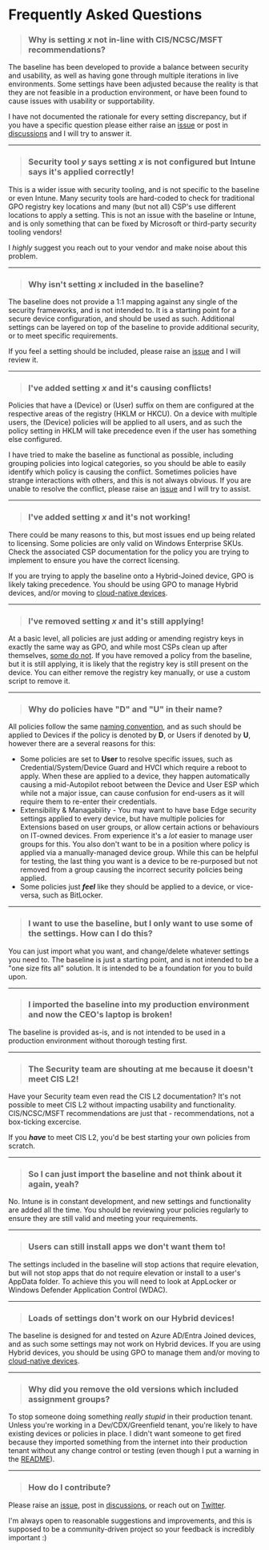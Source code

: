# Frequently Asked Questions


> ### Why is setting _x_ not in-line with CIS/NCSC/MSFT recommendations?

The baseline has been developed to provide a balance between security and usability, as well as having gone through multiple iterations in live environments. Some settings have been adjusted because the reality is that they are not feasible in a production environment, or have been found to cause issues with usability or supportability.

I have not documented the rationale for every setting discrepancy, but if you have a specific question please either raise an [issue](https://github.com/SkipToTheEndpoint/OpenIntuneBaseline/issues) or post in [discussions](https://github.com/SkipToTheEndpoint/OpenIntuneBaseline/discussions) and I will try to answer it.

--- 

> ### Security tool _y_ says setting _x_ is not configured but Intune says it's applied correctly!
This is a wider issue with security tooling, and is not specific to the baseline or even Intune. Many security tools are hard-coded to check for traditional GPO registry key locations and many (but not all) CSP's use different locations to apply a setting. This is not an issue with the baseline or Intune, and is only something that can be fixed by Microsoft or third-party security tooling vendors!

I _highly_ suggest you reach out to your vendor and make noise about this problem.

---

> ### Why isn't setting _x_ included in the baseline?

The baseline does not provide a 1:1 mapping against any single of the security frameworks, and is not intended to. It is a starting point for a secure device configuration, and should be used as such. Additional settings can be layered on top of the baseline to provide additional security, or to meet specific requirements.

If you feel a setting should be included, please raise an [issue](https://github.com/SkipToTheEndpoint/OpenIntuneBaseline/issues) and I will review it.

---

> ### I've added setting _x_ and it's causing conflicts!

Policies that have a (Device) or (User) suffix on them are configured at the respective areas of the registry (HKLM or HKCU). On a device with multiple users, the (Device) policies will be applied to all users, and as such the policy setting in HKLM will take precedence even if the user has something else configured.

I have tried to make the baseline as functional as possible, including grouping policies into logical categories, so you should be able to easily identify which policy is causing the conflict. Sometimes policies have strange interactions with others, and this is not always obvious. If you are unable to resolve the conflict, please raise an [issue](https://github.com/SkipToTheEndpoint/OpenIntuneBaseline/issues) and I will try to assist.

--- 

> ### I've added setting _x_ and it's not working!

There could be many reasons to this, but most issues end up being related to licensing. Some policies are only valid on Windows Enterprise SKUs. Check the associated CSP documentation for the policy you are trying to implement to ensure you have the correct licensing.

If you are trying to apply the baseline onto a Hybrid-Joined device, GPO is likely taking precedence. You should be using GPO to manage Hybrid devices, and/or moving to [cloud-native devices](https://aka.ms/CloudNativeDevices).

---

> ### I've removed setting _x_ and it's still applying!
At a basic level, all policies are just adding or amending registry keys in exactly the same way as GPO, and while most CSPs clean up after themselves, [some do not](https://learn.microsoft.com/en-us/mem/intune/configuration/device-profile-troubleshoot#:~:text=Intune%20settings%20are%20based%20on%20the%20Windows%20configuration%20service%20provider%20(CSPs).%20The%20behavior%20depends%20on%20the%20CSP.%20Some%20CSPs%20remove%20the%20setting%2C%20and%20some%20CSPs%20keep%20the%20setting%2C%20also%20called%20tattooing.). If you have removed a policy from the baseline, but it is still applying, it is likely that the registry key is still present on the device. You can either remove the registry key manually, or use a custom script to remove it.

---

> ### Why do policies have "D" and "U" in their name?

All policies follow the same [naming convention](/README.md#available-baseline-settings), and as such should be applied to Devices if the policy is denoted by **D**, or Users if denoted by **U**, however there are a several reasons for this: 
* Some policies are set to **User** to resolve specific issues, such as Credential/System/Device Guard and HVCI which require a reboot to apply. When these are applied to a device, they happen automatically causing a mid-Autopilot reboot between the Device and User ESP which while not a major issue, can cause confusion for end-users as it will require them to re-enter their credentials.
* Extensibility & Managability - You may want to have base Edge security settings applied to every device, but have multiple policies for Extensions based on user groups, or allow certain actions or behaviours on IT-owned devices. From experience it's a _lot_ easier to manage user groups for this. You also don't want to be in a position where policy is applied via a manually-managed device group. While this can be helpful for testing, the last thing you want is a device to be re-purposed but not removed from a group causing the incorrect security policies being applied.
* Some policies just **_feel_** like they should be applied to a device, or vice-versa, such as BitLocker.

---

> ### I want to use the baseline, but I only want to use some of the settings. How can I do this?

You can just import what you want, and change/delete whatever settings you need to. The baseline is just a starting point, and is not intended to be a "one size fits all" solution. It is intended to be a foundation for you to build upon.

---

> ### I imported the baseline into my production environment and now the CEO's laptop is broken!

The baseline is provided as-is, and is not intended to be used in a production environment without thorough testing first.

---

> ### The Security team are shouting at me because it doesn't meet CIS L2!

Have your Security team even read the CIS L2 documentation? It's not possible to meet CIS L2 without impacting usability and functionality. CIS/NCSC/MSFT recommendations are just that - recommendations, not a box-ticking excercise.

If you ***have*** to meet CIS L2, you'd be best starting your own policies from scratch.

---

> ### So I can just import the baseline and not think about it again, yeah?

No. Intune is in constant development, and new settings and functionality are added all the time. You should be reviewing your policies regularly to ensure they are still valid and meeting your requirements.

---

> ### Users can still install apps we don't want them to!

The settings included in the baseline will stop actions that require elevation, but will not stop apps that do not require elevation or install to a user's AppData folder. To achieve this you will need to look at AppLocker or Windows Defender Application Control (WDAC).

---

> ### Loads of settings don't work on our Hybrid devices!

The baseline is designed for and tested on Azure AD/Entra Joined devices, and as such some settings may not work on Hybrid devices. If you are using Hybrid devices, you should be using GPO to manage them and/or moving to [cloud-native devices](https://aka.ms/CloudNativeDevices).

---

> ### Why did you remove the old versions which included assignment groups?

To stop someone doing something *really stupid* in their production tenant. Unless you're working in a Dev/CDX/Greenfield tenant, you're likely to have existing devices or policies in place. I didn't want someone to get fired because they imported something from the internet into their production tenant without any change control or testing (even though I put a warning in the [README](./README.md)).

---

> ### How do I contribute?

Please raise an [issue](https://github.com/SkipToTheEndpoint/OpenIntuneBaseline/issues), post in [discussions](https://github.com/SkipToTheEndpoint/OpenIntuneBaseline/discussions), or reach out on [Twitter](https://twitter.com/SkipToEndpoint). 

I'm always open to reasonable suggestions and improvements, and this is supposed to be a community-driven project so your feedback is incredibly important :)